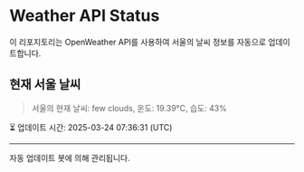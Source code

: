 
# Weather API Status

이 리포지토리는 OpenWeather API를 사용하여 서울의 날씨 정보를 자동으로 업데이트합니다.

## 현재 서울 날씨
> 서울의 현재 날씨: few clouds, 온도: 19.39°C, 습도: 43%

⏳ 업데이트 시간: 2025-03-24 07:36:31 (UTC)

---
자동 업데이트 봇에 의해 관리됩니다.
